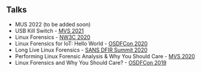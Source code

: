 ## Talks
- MUS 2022 (to be added soon)
- USB Kill Switch - [MVS 2021](https://github.com/ashemery/LinuxForensics/blob/master/Talks/MVS21_USB_Kill_Switch.pdf)
- Linux Forensics - [NW3C 2020](https://github.com/ashemery/LinuxForensics/blob/master/Talks/NW3C-LinuxForensics-2020.pdf)
- Linux Forensics for IoT: Hello World - [OSDFCon 2020](https://www.osdfcon.org/events_2020/linux-forensics-for-iot/)
- Long Live Linux Forensics - [SANS DFIR Summit 2020](https://github.com/ashemery/LinuxForensics/blob/master/Talks/SANS_DFIR2020.pdf)
- Performing Linux Forensic Analysis & Why You Should Care - [MVS 2020](https://www.magnetforensics.com/resources/magnet-virtual-summit-performing-linux-forensic-analysis-why-you-should-care-recording-may-29/)
- Linux Forensics and Why You Should Care? - [OSDFCon 2019](https://github.com/ashemery/LinuxForensics/blob/master/Talks/OSDFCon19-Final.pdf)
